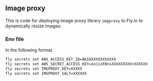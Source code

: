 ## Image proxy

This is code for deploying image proxy library `imgproxy` to Fly.io to dynamically resize images.

### Env file

In the following format.

```bash
fly secrets set AWS_ACCESS_KEY_ID=AKIAXXXXXXXXXXX
fly secrets set AWS_SECRET_ACCESS_KEY=ooJioFBnsXXXXXXXXX+XXXXXX
fly secrets set IMGPROXY_KEY=XXXXX
fly secrets set IMGPROXY_SALT=XXXXXX
```